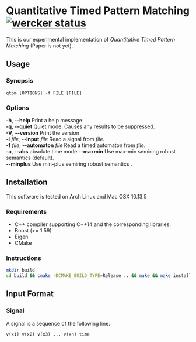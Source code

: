 # Quantitative Timed Pattern Matching [![wercker status](https://app.wercker.com/status/f1121fad1e4e172db519adf0da6d07f4/s/master "wercker status")](https://app.wercker.com/project/byKey/f1121fad1e4e172db519adf0da6d07f4)

This is our experimental implementation of *Quantitative Timed Pattern Matching* (Paper is not yet).

Usage
-----

### Synopsis

    qtpm [OPTIONS] -f FILE [FILE]

### Options

**-h**, **--help** Print a help message. <br />
**-q**, **--quiet** Quiet mode. Causes any results to be suppressed. <br />
**-V**, **--version** Print the version <br />
**-i** *file*, **--input** *file* Read a signal from *file*. <br />
**-f** *file*, **--automaton** *file* Read a timed automaton from *file*. <br />
**-a**, **--abs** absolute time mode
**--maxmin**  Use max-min semiring robust semantics (default). <br />
**--minplus**  Use min-plus semiring robust semantics . <br />

Installation
------------

This software is tested on Arch Linux and Mac OSX 10.13.5

### Requirements

* C++ compiler supporting C++14 and the corresponding libraries.
* Boost (>= 1.59)
* Eigen
* CMake

### Instructions

```sh
mkdir build
cd build && cmake -DCMAKE_BUILD_TYPE=Release .. && make && make install
```

Input Format
------------

### Signal

A signal is a sequence of the following line.

    v(x1) v(x2) v(x3) ... v(xn) time
